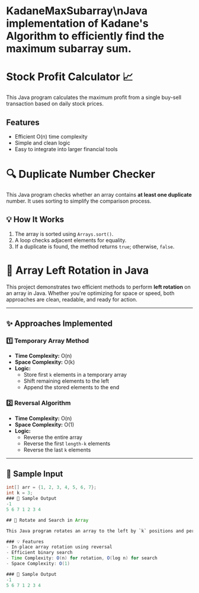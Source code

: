 # KadaneMaxSubarray\nJava implementation of Kadane's Algorithm to efficiently find the maximum subarray sum.
# Stock Profit Calculator 📈

This Java program calculates the maximum profit from a single buy-sell transaction based on daily stock prices.

## Features
- Efficient O(n) time complexity
- Simple and clean logic
- Easy to integrate into larger financial tools

# 🔍 Duplicate Number Checker

This Java program checks whether an array contains **at least one duplicate** number. It uses sorting to simplify the comparison process.

## 💡 How It Works

1. The array is sorted using `Arrays.sort()`.
2. A loop checks adjacent elements for equality.
3. If a duplicate is found, the method returns `true`; otherwise, `false`.

# 🔄 Array Left Rotation in Java

This project demonstrates two efficient methods to perform **left rotation** on an array in Java. Whether you're optimizing for space or speed, both approaches are clean, readable, and ready for action.

---

## ✨ Approaches Implemented

### 1️⃣ Temporary Array Method
- **Time Complexity:** O(n)
- **Space Complexity:** O(k)
- **Logic:**  
  - Store first `k` elements in a temporary array  
  - Shift remaining elements to the left  
  - Append the stored elements to the end

### 2️⃣ Reversal Algorithm
- **Time Complexity:** O(n)
- **Space Complexity:** O(1)
- **Logic:**  
  - Reverse the entire array
  - Reverse the first `length-k` elements  
  - Reverse the last `k` elements  

---
## 📌 Sample Input
```java
int[] arr = {1, 2, 3, 4, 5, 6, 7};
int k = 3;
### 📌 Sample Output
-1
5 6 7 1 2 3 4

## 🔄 Rotate and Search in Array

This Java program rotates an array to the left by `k` positions and performs a binary search for a target element.

### 💡 Features
- In-place array rotation using reversal
- Efficient binary search
- Time Complexity: O(n) for rotation, O(log n) for search
- Space Complexity: O(1)

### 📌 Sample Output
-1
5 6 7 1 2 3 4
